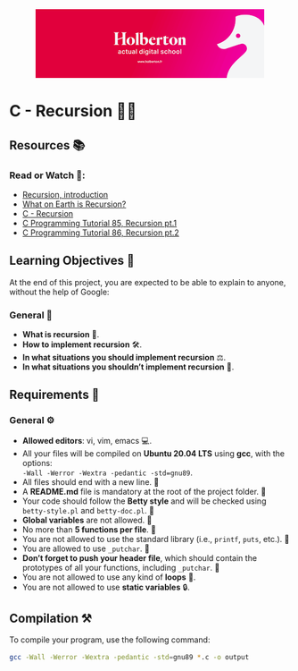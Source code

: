 <div align="center"><img src="https://github.com/ksyv/holbertonschool-web_front_end/blob/main/baniere_holberton.png"></div>

# C - Recursion 🧑‍💻

## Resources 📚

### Read or Watch 🎥:
- [Recursion, introduction](https://intranet.hbtn.io/rltoken/RZZmKmQJAnyqS_Ci1fFy2A)
- [What on Earth is Recursion?](https://intranet.hbtn.io/rltoken/2W6GbB5XNktHDrjqoRPy2g)
- [C - Recursion](https://intranet.hbtn.io/rltoken/DC8k2o4fIaE379ozY_Gl1A)
- [C Programming Tutorial 85, Recursion pt.1](https://intranet.hbtn.io/rltoken/z4N9mWZKHoonkjFmeA2moA)
- [C Programming Tutorial 86, Recursion pt.2](https://intranet.hbtn.io/rltoken/IOJxRGq3Ts8lNhR2IWwCnA)

## Learning Objectives 🎯

At the end of this project, you are expected to be able to explain to anyone, without the help of Google:

### General 🧠
- **What is recursion** 🤔.
- **How to implement recursion** 🛠️.
- **In what situations you should implement recursion** ⚖️.
- **In what situations you shouldn’t implement recursion** 🚫.

## Requirements 📝

### General ⚙️
- **Allowed editors**: vi, vim, emacs 💻.
- All your files will be compiled on **Ubuntu 20.04 LTS** using **gcc**, with the options:  
  `-Wall -Werror -Wextra -pedantic -std=gnu89`.
- All files should end with a new line. 🧾
- A **README.md** file is mandatory at the root of the project folder. 📄
- Your code should follow the **Betty style** and will be checked using `betty-style.pl` and `betty-doc.pl`. 🎨
- **Global variables** are not allowed. 🚫
- No more than **5 functions per file**. 🔢
- You are not allowed to use the standard library (i.e., `printf`, `puts`, etc.). 🚫
- You are allowed to use `_putchar`. 🎤
- **Don’t forget to push your header file**, which should contain the prototypes of all your functions, including `_putchar`. 📂
- You are not allowed to use any kind of **loops** 🔄.
- You are not allowed to use **static variables** 🔒.

## Compilation ⚒️

To compile your program, use the following command:
```bash
gcc -Wall -Werror -Wextra -pedantic -std=gnu89 *.c -o output
